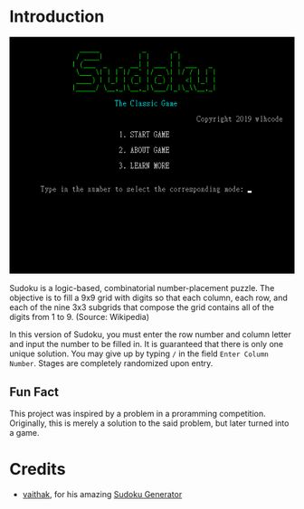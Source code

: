 # Introduction
![Title Screen](https://raw.githubusercontent.com/wlhcode/sudoku/master/img/title.png)

Sudoku is a logic-based, combinatorial number-placement puzzle. The objective is to fill a 9x9 grid with digits so that each column, each row, and each of the nine 3x3 subgrids that compose the grid contains all of the digits from 1 to 9. (Source: Wikipedia)
 
In this version of Sudoku, you must enter the row number and column letter and input the number to be filled in. It is guaranteed that there is only one unique solution. You may give up by typing `/` in the field `Enter Column Number`. Stages are completely randomized upon entry.

## Fun Fact
This project was inspired by a problem in a proramming competition. Originally, this is merely a solution to the said problem, but later turned into a game.

# Credits
- [vaithak](https://github.com/vaithak), for his amazing [Sudoku Generator](https://github.com/vaithak/Sudoku-Generator)
